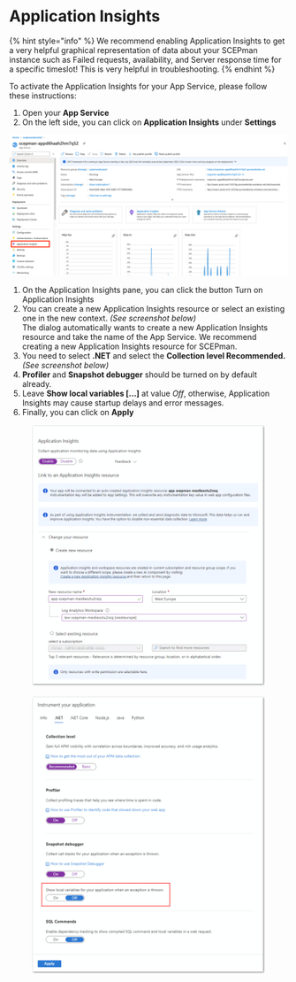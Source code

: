 # Application Insights

{% hint style="info" %}
We recommend enabling Application Insights to get a very helpful graphical representation of data about your SCEPman instance such as Failed requests, availability, and Server response time for a specific timeslot! This is very helpful in troubleshooting.
{% endhint %}

To activate the Application Insights for your App Service, please follow these instructions:

1. Open your **App Service**
2. On the left side, you can click on **Application Insights** under **Settings**

![](<../.gitbook/assets/image (5).png>)

1. On the Application Insights pane, you can click the button Turn on Application Insights
2. You can create a new Application Insights resource or select an existing one in the new context. _(See screenshot below)_\
   The dialog automatically wants to create a new Application Insights resource and take the name of the App Service. We recommend creating a new Application Insights resource for SCEPman.
3. You need to select **.NET** and select the **Collection level Recommended.** _(See screenshot below)_
4. **Profiler** and **Snapshot debugger** should be turned on by default already.
5. Leave **Show local variables \[...]** at value _Off_, otherwise, Application Insights may cause startup delays and error messages.
6. Finally, you can click on **Apply**



<figure><img src="../.gitbook/assets/2023-10-23 13_39_08-app-scepman-mex6exctu2nzq.png" alt=""><figcaption></figcaption></figure>



<figure><img src="../.gitbook/assets/2023-10-23 13_42_16-app-scepman-mex6exctu2nzq.png" alt=""><figcaption></figcaption></figure>
